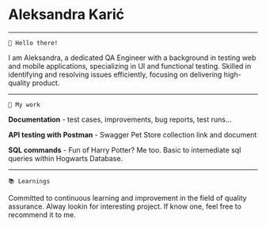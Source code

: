 
# **Aleksandra Karić**
____
    
    👋 Hello there!

  I am Aleksandra, a dedicated QA Engineer with a background in testing web and mobile applications, specializing in UI and functional testing. Skilled in identifying and resolving issues efficiently, focusing on delivering high-quality product.

____
    📌 My work

  **Documentation**  - test cases, improvements, bug reports, test runs...
  
  **API testing with Postman**  - Swagger Pet Store collection link and document
  
  **SQL commands**  - Fun of Harry Potter? Me too. Basic to intemediate sql queries within Hogwarts Database.


____


    📚 Learnings

  Committed to continuous learning and improvement in the field of quality assurance. Alway lookin for interesting project. If know one, feel free to recommend it to me.



  
  

<!---
AleksandraKaric/AleksandraKaric is a ✨ special ✨ repository because its `README.md` (this file) appears on your GitHub profile.
You can click the Preview link to take a look at your changes.
--->

